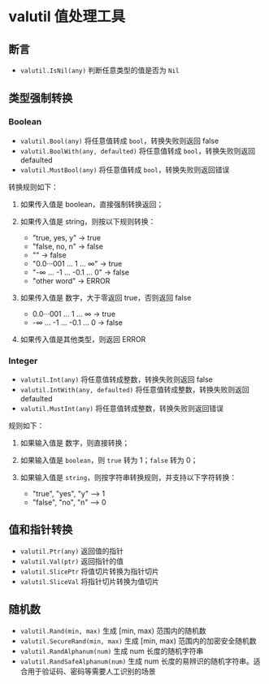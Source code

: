 # valutil 值处理工具

## 断言

- `valutil.IsNil(any)` 判断任意类型的值是否为 `Nil`


## 类型强制转换

### Boolean

- `valutil.Bool(any)` 将任意值转成 `bool`，转换失败则返回 false
- `valutil.BoolWith(any, defaulted)` 将任意值转成 `bool`，转换失败则返回 defaulted
- `valutil.MustBool(any)` 将任意值转成 `bool`，转换失败则返回错误

转换规则如下：

1. 如果传入值是 boolean，直接强制转换返回；
2. 如果传入值是 string，则按以下规则转换：

	- "true, yes, y" -> true
	- "false, no, n" -> false
	- "" -> false
	- "0.0···001 ... 1 ... ∞" -> true
	- "-∞ ... -1 ... -0.1 ... 0" -> false
	- "other word" -> ERROR

3. 如果传入值是 数字，大于零返回 true，否则返回 false

    - 0.0···001 ... 1 ... ∞ -> true
    - -∞ ... -1 ... -0.1 ... 0 -> false

4. 如果传入值是其他类型，则返回 ERROR

### Integer

- `valutil.Int(any)` 将任意值转成整数，转换失败则返回 false
- `valutil.IntWith(any, defaulted)` 将任意值转成整数，转换失败则返回 defaulted
- `valutil.MustInt(any)` 将任意值转成整数，转换失败则返回错误

规则如下：

1. 如果输入值是 数字，则直接转换；
2. 如果输入值是 `boolean`，则 `true` 转为 1；`false` 转为 0；
3. 如果输入值是 `string`，则按字符串转换规则，并支持以下字符转换：

    - "true", "yes", "y" --> 1
    - "false", "no", "n" --> 0


## 值和指针转换

- `valutil.Ptr(any)` 返回值的指针
- `valutil.Val(ptr)` 返回指针的值
- `valutil.SlicePtr` 将值切片转换为指针切片
- `valutil.SliceVal` 将指针切片转换为值切片


## 随机数

- `valutil.Rand(min, max)` 生成 [min, max) 范围内的随机数
- `valutil.SecureRand(min, max)` 生成 [min, max) 范围内的加密安全随机数
- `valutil.RandAlphanum(num)` 生成 num 长度的随机字符串
- `valutil.RandSafeAlphanum(num)` 生成 num 长度的易辨识的随机字符串。适合用于验证码、密码等需要人工识别的场景

